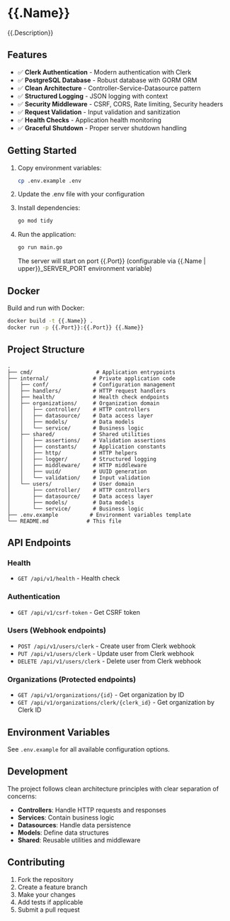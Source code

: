 # {{.Name}}

{{.Description}}

## Features

- ✅ **Clerk Authentication** - Modern authentication with Clerk
- ✅ **PostgreSQL Database** - Robust database with GORM ORM
- ✅ **Clean Architecture** - Controller-Service-Datasource pattern
- ✅ **Structured Logging** - JSON logging with context
- ✅ **Security Middleware** - CSRF, CORS, Rate limiting, Security headers
- ✅ **Request Validation** - Input validation and sanitization
- ✅ **Health Checks** - Application health monitoring
- ✅ **Graceful Shutdown** - Proper server shutdown handling

## Getting Started

1. Copy environment variables:
   ```bash
   cp .env.example .env
   ```

2. Update the .env file with your configuration

3. Install dependencies:
   ```bash
   go mod tidy
   ```

4. Run the application:
   ```bash
   go run main.go
   ```
   
   The server will start on port {{.Port}} (configurable via {{.Name | upper}}_SERVER_PORT environment variable)

## Docker

Build and run with Docker:

```bash
docker build -t {{.Name}} .
docker run -p {{.Port}}:{{.Port}} {{.Name}}
```

## Project Structure

```
.
├── cmd/                    # Application entrypoints
├── internal/              # Private application code
│   ├── conf/              # Configuration management
│   ├── handlers/          # HTTP request handlers
│   ├── health/            # Health check endpoints
│   ├── organizations/     # Organization domain
│   │   ├── controller/    # HTTP controllers
│   │   ├── datasource/    # Data access layer
│   │   ├── models/        # Data models
│   │   └── service/       # Business logic
│   ├── shared/            # Shared utilities
│   │   ├── assertions/    # Validation assertions
│   │   ├── constants/     # Application constants
│   │   ├── http/          # HTTP helpers
│   │   ├── logger/        # Structured logging
│   │   ├── middleware/    # HTTP middleware
│   │   ├── uuid/          # UUID generation
│   │   └── validation/    # Input validation
│   └── users/             # User domain
│       ├── controller/    # HTTP controllers
│       ├── datasource/    # Data access layer
│       ├── models/        # Data models
│       └── service/       # Business logic
├── .env.example          # Environment variables template
└── README.md            # This file
```

## API Endpoints

### Health
- `GET /api/v1/health` - Health check

### Authentication
- `GET /api/v1/csrf-token` - Get CSRF token

### Users (Webhook endpoints)
- `POST /api/v1/users/clerk` - Create user from Clerk webhook
- `PUT /api/v1/users/clerk` - Update user from Clerk webhook
- `DELETE /api/v1/users/clerk` - Delete user from Clerk webhook

### Organizations (Protected endpoints)
- `GET /api/v1/organizations/{id}` - Get organization by ID
- `GET /api/v1/organizations/clerk/{clerk_id}` - Get organization by Clerk ID

## Environment Variables

See `.env.example` for all available configuration options.

## Development

The project follows clean architecture principles with clear separation of concerns:

- **Controllers**: Handle HTTP requests and responses
- **Services**: Contain business logic
- **Datasources**: Handle data persistence
- **Models**: Define data structures
- **Shared**: Reusable utilities and middleware

## Contributing

1. Fork the repository
2. Create a feature branch
3. Make your changes
4. Add tests if applicable
5. Submit a pull request
